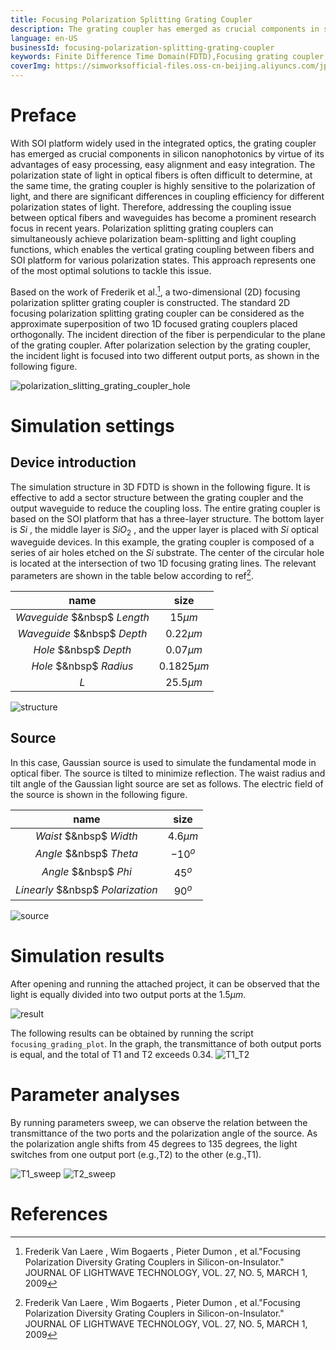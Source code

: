 ```yaml
---
title: Focusing Polarization Splitting Grating Coupler
description: The grating coupler has emerged as crucial components in silicon nanophotonics. Addressing the coupling issue between optical fibers and waveguides has become a prominent research focus in recent years. Polarization splitting grating couplers in this case can simultaneously achieve polarization beam-splitting and light coupling functions, which enables the vertical grating coupling between fibers and Silicon-On-Insulator platform for various polarization states. This approach represents one of the most optimal solutions to tackle this issue.
language: en-US
businessId: focusing-polarization-splitting-grating-coupler
keywords: Finite Difference Time Domain(FDTD),Focusing grating coupler,Polarization beam splitter
coverImg: https://simworksofficial-files.oss-cn-beijing.aliyuncs.com/jpg/polarization_slitting_grating_coupler_result_20240304132421A019.jpg
---
```


# Preface

With SOI platform widely used in the integrated optics, the grating coupler has emerged as crucial components in silicon nanophotonics by virtue of its advantages of easy processing, easy alignment and easy integration. The polarization state of light in optical fibers is often difficult to determine, at the same time, the grating coupler is highly sensitive to the polarization of light, and there are significant differences in coupling efficiency for different polarization states of light. Therefore, addressing the coupling issue between optical fibers and waveguides has become a prominent research focus in recent years. Polarization splitting grating couplers can simultaneously achieve polarization beam-splitting and light coupling functions, which enables the vertical grating coupling between fibers and SOI platform for various polarization states. This approach represents one of the most optimal solutions to tackle this issue.

Based on the work of Frederik et al.[^1], a two-dimensional (2D) focusing polarization splitter grating coupler is constructed. The standard 2D focusing polarization splitting grating coupler can be considered as the approximate superposition of two 1D focused grating couplers placed orthogonally. The incident direction of the fiber is perpendicular to the plane of the grating coupler. After polarization selection by the grating coupler, the incident light is focused into two different output ports, as shown in the following figure.

![polarization_slitting_grating_coupler_hole](https://simworksofficial-files.oss-cn-beijing.aliyuncs.com/mdfile/resources/img/polarization_slitting_grating_coupler_hole.png)

# Simulation settings

## Device introduction

The simulation structure in 3D FDTD is shown in the following figure. It is effective to add a sector structure between the grating coupler and the output waveguide to reduce the coupling loss. The entire grating coupler is based on the SOI platform that has a three-layer structure. The bottom layer is $Si$ , the middle layer is $SiO_2$ , and the upper layer is placed with $Si$ optical waveguide devices. In this example, the grating coupler is composed of a series of air holes etched on the $Si$ substrate. The center of the circular hole is located at the intersection of two 1D focusing grating lines. The relevant parameters are shown in the table below according to ref[^1].

|             name             |      size      |
| :--------------------------: | :------------: |
| $Waveguide$ $&nbsp$ $Length$ |   $15 \mu m$   |
| $Waveguide$ $&nbsp$ $Depth$  |  $0.22 \mu m$  |
|    $Hole$ $&nbsp$ $Depth$    |  $0.07 \mu m$  |
|   $Hole$ $&nbsp$ $Radius$    | $0.1825 \mu m$ |
|             $L$              |  $25.5\mu m$   |

![structure](https://simworksofficial-files.oss-cn-beijing.aliyuncs.com/mdfile/resources/img/polarization_slitting_grating_coupler_structure.png)

## Source

In this case, Gaussian source is used to simulate the fundamental mode in optical fiber. The source is tilted to minimize reflection. The waist radius and tilt angle of the Gaussian light source are set as follows. The electric field of the source is shown in the following figure.

|               name                |    size     |
| :-------------------------------: | :---------: |
|      $Waist$ $&nbsp$ $Width$      | $4.6 \mu m$ |
|      $Angle$ $&nbsp$ $Theta$      |   $-10^o$   |
|       $Angle$ $&nbsp$ $Phi$       |   $45^o$    |
| $Linearly$ $&nbsp$ $Polarization$ |   $90^o$    |

![source](https://simworksofficial-files.oss-cn-beijing.aliyuncs.com/mdfile/resources/img/polarization_slitting_grating_coupler_source.png)

# Simulation results

After opening and running the attached project, it can be observed that the light is equally divided into two output ports at the 1.5$\mu m$.

![result](https://simworksofficial-files.oss-cn-beijing.aliyuncs.com/mdfile/resources/img/polarization_slitting_grating_coupler_result.png)

The following results can be obtained by running the script `focusing_grading_plot`. In the graph, the transmittance of both output ports is equal, and the total of T1 and T2 exceeds 0.34.
![T1_T2](https://simworksofficial-files.oss-cn-beijing.aliyuncs.com/mdfile/resources/img/polarization_slitting_grating_coupler__T.png)

# Parameter analyses

By running parameters sweep, we can observe the relation between the transmittance of the two ports and the polarization angle of the source. As the polarization angle shifts from 45 degrees to 135 degrees, the light switches from one output port (e.g.,T2) to the other (e.g.,T1).

![T1_sweep](https://simworksofficial-files.oss-cn-beijing.aliyuncs.com/mdfile/resources/img/polarization_slitting_grating_coupler_T1_sweep.png)
![T2_sweep](https://simworksofficial-files.oss-cn-beijing.aliyuncs.com/mdfile/resources/img/polarization_slitting_grating_coupler_T2_sweep.png)

# References

[^1]: Frederik Van Laere , Wim Bogaerts , Pieter Dumon , et al."Focusing Polarization Diversity Grating Couplers in Silicon-on-Insulator." JOURNAL OF LIGHTWAVE TECHNOLOGY, VOL. 27, NO. 5, MARCH 1, 2009
